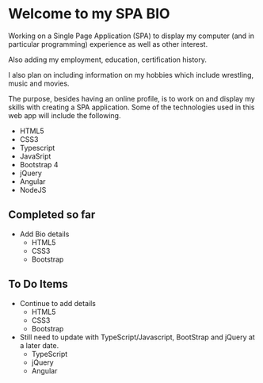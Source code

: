 # Welcome to my SPA BIO
Working on a Single Page Application (SPA) to display my computer (and in particular programming) experience as well as other interest. 

Also adding my employment, education, certification history. 

I also plan on including information on my hobbies which include wrestling, music and movies.

The purpose, besides having an online profile, is to work on and display my skills with creating a SPA application. Some of the technologies used in this web app will include the following.
- HTML5
- CSS3
- Typescript
- JavaSript
- Bootstrap 4
- jQuery
- Angular
- NodeJS

## Completed so far
- Add Bio details
  - HTML5
  - CSS3
  - Bootstrap

## To Do Items
- Continue to add details
  - HTML5
  - CSS3
  - Bootstrap
- Still need to update with TypeScript/Javascript, BootStrap and jQuery at a later date.
  - TypeScript
  - jQuery
  - Angular